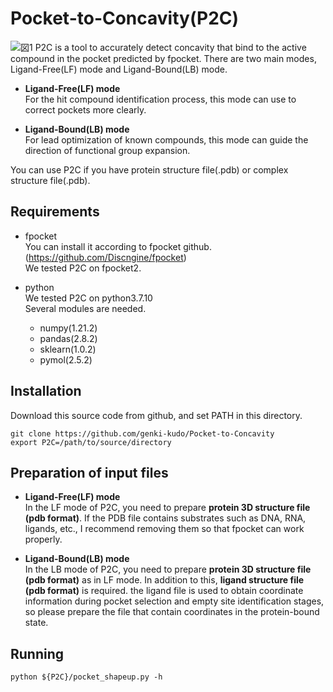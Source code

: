 # Pocket-to-Concavity(P2C)
![図1](https://user-images.githubusercontent.com/96423408/180365403-939d72f2-3268-4398-8ec7-b33bd0732c14.png)
P2C is a tool to accurately detect concavity that bind to the active compound in the pocket predicted by fpocket. 
There are two main modes, Ligand-Free(LF) mode and Ligand-Bound(LB) mode. 

* **Ligand-Free(LF) mode**  
  For the hit compound identification process, this mode can use to correct pockets more clearly.  
  
* **Ligand-Bound(LB) mode**  
  For lead optimization of known compounds, this mode can guide the direction of functional group expansion.  
  
You can use P2C if you have protein structure file(.pdb) or complex structure file(.pdb). 

## Requirements
* fpocket  
  You can install it according to fpocket github.(https://github.com/Discngine/fpocket)  
  We tested P2C on fpocket2.

* python  
  We tested P2C on python3.7.10  
  Several modules are needed.
  * numpy(1.21.2)
  * pandas(2.8.2)
  * sklearn(1.0.2)
  * pymol(2.5.2)

## Installation
Download this source code from github, and set PATH in this directory.  
~~~
git clone https://github.com/genki-kudo/Pocket-to-Concavity  
export P2C=/path/to/source/directory
~~~

## Preparation of input files
* **Ligand-Free(LF) mode**  
  In the LF mode of P2C, you need to prepare **protein 3D structure file (pdb format)**. If the PDB file contains substrates such as DNA, RNA, ligands, etc., I recommend removing them so that fpocket can work properly.
  
* **Ligand-Bound(LB) mode**  
  In the LB mode of P2C, you need to prepare **protein 3D structure file (pdb format)** as in LF mode. In addition to this, **ligand structure file (pdb format)** is required. the ligand file is used to obtain coordinate information during pocket selection and empty site identification stages, so please prepare the file that contain coordinates in the protein-bound state.

## Running

~~~
python ${P2C}/pocket_shapeup.py -h
~~~





